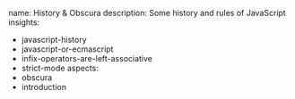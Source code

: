 name: History & Obscura
description: Some history and rules of JavaScript
insights:
  - javascript-history
  - javascript-or-ecmascript
  - infix-operators-are-left-associative
  - strict-mode
aspects:
  - obscura
  - introduction
